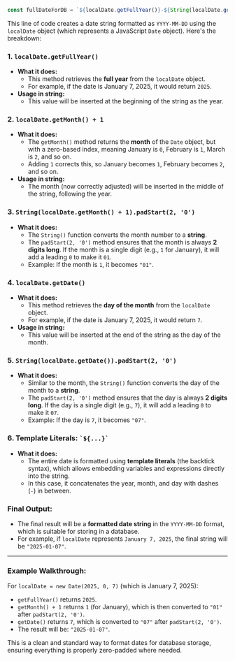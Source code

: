 ```javascript
const fullDateForDB = `${localDate.getFullYear()}-${String(localDate.getMonth() + 1).padStart(2, '0')}-${String(localDate.getDate()).padStart(2, '0')}`;
```

This line of code creates a date string formatted as `YYYY-MM-DD` using the `localDate` object (which represents a JavaScript `Date` object). Here's the breakdown:

### 1. `localDate.getFullYear()`
- **What it does:** 
  - This method retrieves the **full year** from the `localDate` object.
  - For example, if the date is January 7, 2025, it would return `2025`.
- **Usage in string:** 
  - This value will be inserted at the beginning of the string as the year.

### 2. `localDate.getMonth() + 1`
- **What it does:**
  - The `getMonth()` method returns the **month** of the `Date` object, but with a zero-based index, meaning January is `0`, February is `1`, March is `2`, and so on.
  - Adding `1` corrects this, so January becomes `1`, February becomes `2`, and so on.
- **Usage in string:**
  - The month (now correctly adjusted) will be inserted in the middle of the string, following the year.
  
### 3. `String(localDate.getMonth() + 1).padStart(2, '0')`
- **What it does:**
  - The `String()` function converts the month number to a **string**.
  - The `padStart(2, '0')` method ensures that the month is always **2 digits long**. If the month is a single digit (e.g., `1` for January), it will add a leading `0` to make it `01`.
  - Example: If the month is `1`, it becomes `"01"`.
  
### 4. `localDate.getDate()`
- **What it does:**
  - This method retrieves the **day of the month** from the `localDate` object.
  - For example, if the date is January 7, 2025, it would return `7`.
- **Usage in string:**
  - This value will be inserted at the end of the string as the day of the month.

### 5. `String(localDate.getDate()).padStart(2, '0')`
- **What it does:**
  - Similar to the month, the `String()` function converts the day of the month to a **string**.
  - The `padStart(2, '0')` method ensures that the day is always **2 digits long**. If the day is a single digit (e.g., `7`), it will add a leading `0` to make it `07`.
  - Example: If the day is `7`, it becomes `"07"`.

### 6. Template Literals: `` `${...}` ``
- **What it does:**
  - The entire date is formatted using **template literals** (the backtick ` ` syntax), which allows embedding variables and expressions directly into the string.
  - In this case, it concatenates the year, month, and day with dashes (`-`) in between.

### Final Output:
- The final result will be a **formatted date string** in the `YYYY-MM-DD` format, which is suitable for storing in a database.
- For example, if `localDate` represents `January 7, 2025`, the final string will be `"2025-01-07"`.

---

### Example Walkthrough:
For `localDate = new Date(2025, 0, 7)` (which is January 7, 2025):
- `getFullYear()` returns `2025`.
- `getMonth() + 1` returns `1` (for January), which is then converted to `"01"` after `padStart(2, '0')`.
- `getDate()` returns `7`, which is converted to `"07"` after `padStart(2, '0')`.
- The result will be: `"2025-01-07"`.

This is a clean and standard way to format dates for database storage, ensuring everything is properly zero-padded where needed.